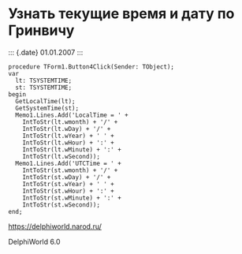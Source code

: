 Узнать текущие время и дату по Гринвичу
=======================================

::: {.date}
01.01.2007
:::

    procedure TForm1.Button4Click(Sender: TObject);
    var
      lt: TSYSTEMTIME;
      st: TSYSTEMTIME;
    begin
      GetLocalTime(lt);
      GetSystemTime(st);
      Memo1.Lines.Add('LocalTime = ' +
        IntToStr(lt.wmonth) + '/' +
        IntToStr(lt.wDay) + '/' +
        IntToStr(lt.wYear) + ' ' +
        IntToStr(lt.wHour) + ':' +
        IntToStr(lt.wMinute) + ':' +
        IntToStr(lt.wSecond));
      Memo1.Lines.Add('UTCTime = ' +
        IntToStr(st.wmonth) + '/' +
        IntToStr(st.wDay) + '/' +
        IntToStr(st.wYear) + ' ' +
        IntToStr(st.wHour) + ':' +
        IntToStr(st.wMinute) + ':' +
        IntToStr(st.wSecond));
    end;
     

<https://delphiworld.narod.ru/>

DelphiWorld 6.0

